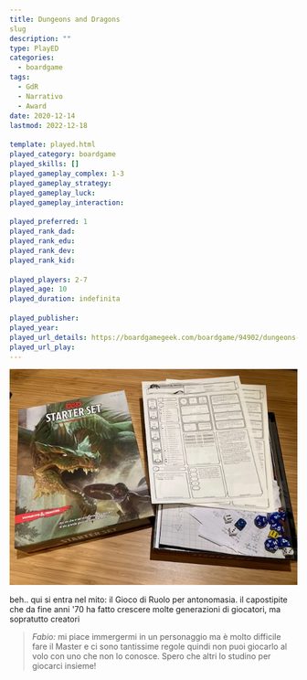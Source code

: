 ```yaml
---
title: Dungeons and Dragons
slug
description: ""
type: PlayED
categories:
  - boardgame
tags:
  - GdR
  - Narrativo
  - Award
date: 2020-12-14
lastmod: 2022-12-18

template: played.html
played_category: boardgame
played_skills: []
played_gameplay_complex: 1-3
played_gameplay_strategy:
played_gameplay_luck:
played_gameplay_interaction:

played_preferred: 1
played_rank_dad: 
played_rank_edu:
played_rank_dev:
played_rank_kid: 

played_players: 2-7
played_age: 10
played_duration: indefinita

played_publisher: 
played_year: 
played_url_details: https://boardgamegeek.com/boardgame/94902/dungeons-dragons-starter-set
played_url_play: 
---
```


![](img/dnd.webp)

beh.. qui si entra nel mito: il Gioco di Ruolo per antonomasia. il capostipite che da fine anni '70 ha fatto crescere molte generazioni di giocatori, ma sopratutto creatori

> *Fabio:*
> mi piace immergermi in un personaggio ma è molto difficile fare il Master e ci sono tantissime regole quindi non puoi giocarlo al volo con uno che non lo conosce. Spero che altri lo studino per giocarci insieme!


